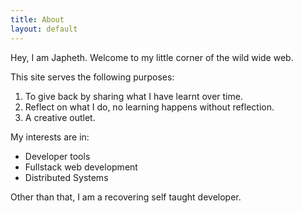 ```yaml
---
title: About
layout: default
---
```


Hey, I am Japheth. Welcome to my little corner of the wild wide web.


This site serves the following purposes:
  1. To give back by sharing what I have learnt over time.
  2. Reflect on what I do, no learning happens without reflection.
  3. A creative outlet.

My interests are in:
  - Developer tools
  - Fullstack web development
  - Distributed Systems 

Other than that, I am a recovering self taught developer.
 